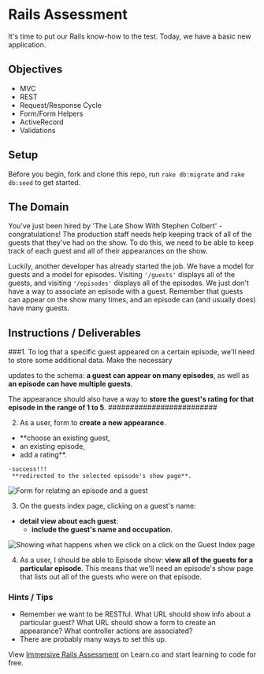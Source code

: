 # Rails Assessment

It's time to put our Rails know-how to the test. Today, we have a basic new application.

## Objectives
+ MVC
+ REST
+ Request/Response Cycle
+ Form/Form Helpers
+ ActiveRecord
+ Validations

## Setup

Before you begin, fork and clone this repo, run `rake db:migrate` and `rake db:seed` to get started.

## The Domain

You've just been hired by 'The Late Show With Stephen Colbert' - congratulations! The production staff needs help keeping track of all of the guests that they've had on the show. To do this, we need to be able to keep track of each guest and all of their appearances on the show.

Luckily, another developer has already started the job. We have a model for guests and a model for episodes. Visiting `'/guests'` displays all of the guests, and visiting `'/episodes'` displays all of the episodes. We just don't have a way to associate an episode with a guest. Remember that guests can appear on the show many times, and an episode can (and usually does) have many guests.

## Instructions / Deliverables
###1. To log that a specific guest appeared on a certain episode, we'll need to store some additional data. Make the necessary

updates to the schema:
**a guest can appear on many episodes**, as well as
**an episode can have multiple guests**.  
  
  The appearance should also have a way to **store the guest's rating for that episode in the range of 1 to 5**.
#########################

2. As a user, 
 form to **create a new appearance**.
  - **choose an existing guest,
   - an existing episode, 
   - add a rating**. 

    -success!!! 
     **redirected to the selected episode's show page**.

![Form for relating an episode and a guest](form.gif)

3. On the guests index page, clicking on a guest's name:
- **detail view about each guest**:
    - **include the guest's name and occupation**.

![Showing what happens when we click on a click on the Guest Index page](guest_index_to_show.gif)

4. As a user, I should be able to 
Episode show:
**view all of the guests for a particular episode**. This means that we'll need an episode's show page that lists out all of the guests who were on that episode.



### Hints / Tips

+ Remember we want to be RESTful. What URL should show info about a particular guest? What URL should show a form to create an appearance? What controller actions are associated?  
+ There are probably many ways to set this up.

<p class='util--hide'>View <a href='https://learn.co/lessons/immersive-rails-assessment'>Immersive Rails Assessment</a> on Learn.co and start learning to code for free.</p>
